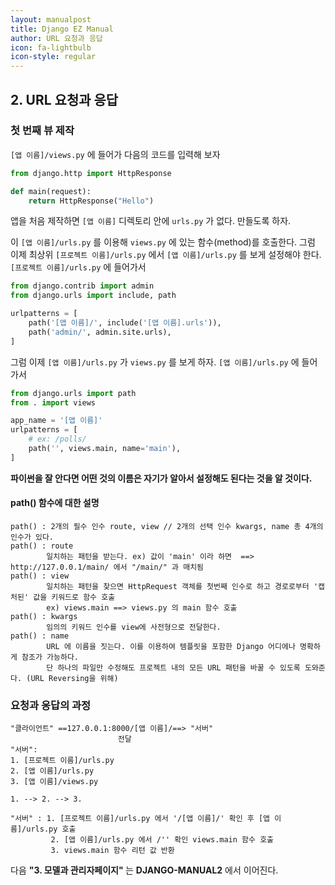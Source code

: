 ```yaml
---
layout: manualpost
title: Django EZ Manual
author: URL 요청과 응답
icon: fa-lightbulb
icon-style: regular
---
```


<h2>2. URL 요청과 응답</h2>

<h3>첫 번째 뷰 제작</h3>

`[앱 이름]/views.py` 에 들어가 다음의 코드를 입력해 보자

```python
from django.http import HttpResponse

def main(request):
    return HttpResponse("Hello")
```

앱을 처음 제작하면 `[앱 이름]` 디렉토리 안에 `urls.py` 가 없다.
만들도록 하자.

이 `[앱 이름]/urls.py` 를 이용해 `views.py` 에 있는 함수(method)를 호출한다.
그럼 이제 최상위 `[프로젝트 이름]/urls.py` 에서 `[앱 이름]/urls.py` 를 보게 설정해야 한다.
`[프로젝트 이름]/urls.py` 에 들어가서

```python
from django.contrib import admin
from django.urls import include, path

urlpatterns = [
    path('[앱 이름]/', include('[앱 이름].urls')),
    path('admin/', admin.site.urls),
]
```

그럼 이제 `[앱 이름]/urls.py` 가 `views.py` 를 보게 하자.
`[앱 이름]/urls.py` 에 들어가서

```python
from django.urls import path
from . import views

app_name = '[앱 이름]'
urlpatterns = [
    # ex: /polls/
    path('', views.main, name='main'),
]
```

<strong> 파이썬을 잘 안다면 어떤 것의 이름은 자기가 알아서 설정해도 된다는 것을 알 것이다. </strong>

<h4>path() 함수에 대한 설명</h4>

```text
path() : 2개의 필수 인수 route, view // 2개의 선택 인수 kwargs, name 총 4개의 인수가 있다.
path() : route
        일치하는 패턴을 받는다. ex) 값이 'main' 이라 하면  ==> http://127.0.0.1/main/ 에서 "/main/" 과 매치됨
path() : view
        일치하는 패턴을 찾으면 HttpRequest 객체를 첫번째 인수로 하고 경로로부터 '캡처된' 값을 키워드로 함수 호출
        ex) views.main ==> views.py 의 main 함수 호출
path() : kwargs
        임의의 키워드 인수를 view에 사전형으로 전달한다.
path() : name
        URL 에 이름을 짓는다. 이를 이용하여 템플릿을 포함한 Django 어디에나 명확하게 참조가 가능하다.
        단 하나의 파일만 수정해도 프로젝트 내의 모든 URL 패턴을 바꿀 수 있도록 도와준다. (URL Reversing을 위해)
```

<h3>요청과 응답의 과정</h3>

```text
"클라이언트" ==127.0.0.1:8000/[앱 이름]/==> "서버"
                        전달
"서버":
1. [프로젝트 이름]/urls.py
2. [앱 이름]/urls.py
3. [앱 이름]/views.py

1. --> 2. --> 3.

"서버" : 1. [프로젝트 이름]/urls.py 에서 '/[앱 이름]/' 확인 후 [앱 이름]/urls.py 호출
         2. [앱 이름]/urls.py 에서 /'' 확인 views.main 함수 호출
         3. views.main 함수 리턴 값 반환
```

다음 <strong> "3. 모델과 관리자페이지" </strong> 는 <strong>DJANGO-MANUAL2</strong> 에서 이어진다.
